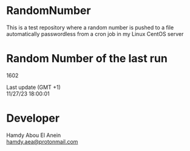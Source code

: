 # RandomNumber    
This is a test repository where a random number is pushed to a file automatically passwordless from a cron job in my Linux CentOS server    
# Random Number of the last run   
1602
      
Last update (GMT +1)    
11/27/23 18:00:01
# Developer    
Hamdy Abou El Anein   
hamdy.aea@protonmail.com

